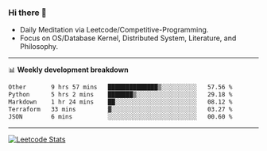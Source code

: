 ### Hi there 👋
* Daily Meditation via Leetcode/Competitive-Programming.
* Focus on OS/Database Kernel, Distributed System, Literature, and Philosophy.

-------

📊 **Weekly development breakdown**
<!--START_SECTION:waka-->

```txt
Other       9 hrs 57 mins   ██████████████▒░░░░░░░░░░   57.56 %
Python      5 hrs 2 mins    ███████▒░░░░░░░░░░░░░░░░░   29.18 %
Markdown    1 hr 24 mins    ██░░░░░░░░░░░░░░░░░░░░░░░   08.12 %
Terraform   33 mins         ▓░░░░░░░░░░░░░░░░░░░░░░░░   03.27 %
JSON        6 mins          ░░░░░░░░░░░░░░░░░░░░░░░░░   00.60 %
```

<!--END_SECTION:waka-->

-------

[![Leetcode Stats](https://leetcard.jacoblin.cool/hzhang413?font=Fira+Mono)](https://leetcode.com/fxrc)
<!-- ![image](./cyberpunk-ghost-in-the-shell.gif)
![image](./gis-archive.png) -->
